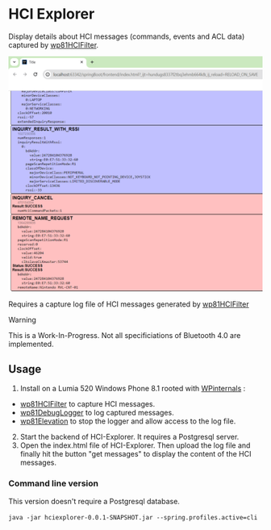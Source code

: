 # HCI Explorer
Display details about HCI messages (commands, events and ACL data) captured by [wp81HCIFilter](https://github.com/fredericGette/wp81HCIFilter).

![example](Capture01.PNG)

Requires a capture log file of HCI messages generated by [wp81HCIFilter](https://github.com/fredericGette/wp81HCIFilter)

> [!WARNING]
> This is a Work-In-Progress. Not all specificiations of Bluetooth 4.0 are implemented.

## Usage
1. Install on a Lumia 520 Windows Phone 8.1 rooted with [WPinternals](https://github.com/ReneLergner/WPinternals) :
- [wp81HCIFilter](https://github.com/fredericGette/wp81HCIFilter) to capture HCI messages.
- [wp81DebugLogger](https://github.com/fredericGette/wp81DebugLogger) to log captured messages.
- [wp81Elevation](https://github.com/fredericGette/wp81Elevation) to stop the logger and allow access to the log file.

2. Start the backend of HCI-Explorer. It requires a Postgresql server.  
3. Open the index.html file of HCI-Explorer. Then upload the log file and finally hit the button "get messages" to display the content of the HCI messages.


### Command line version

This version doesn't require a Postgresql database.  

`java -jar hciexplorer-0.0.1-SNAPSHOT.jar --spring.profiles.active=cli`